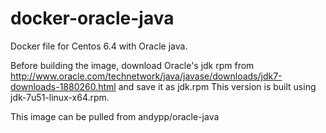 docker-oracle-java
===================

Docker file for Centos 6.4 with Oracle java.

Before building the image, download Oracle's jdk rpm from http://www.oracle.com/technetwork/java/javase/downloads/jdk7-downloads-1880260.html and save it as jdk.rpm
This version is built using jdk-7u51-linux-x64.rpm.

This image can be pulled from andypp/oracle-java
